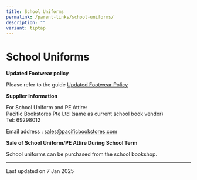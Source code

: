 ```yaml
---
title: School Uniforms
permalink: /parent-links/school-uniforms/
description: ""
variant: tiptap
---
```

<h1>School Uniforms</h1>
<p><strong>Updated Footwear policy</strong>
</p>
<p>Please refer to the guide <a href="/files/Footwear%20Policy.pdf" rel="noopener noreferrer nofollow" target="_blank">Updated Footwear Policy</a>
</p>
<p><strong>Supplier Information</strong>
</p>
<p>For School Uniform and PE Attire:
<br>Pacific Bookstores Pte Ltd (same as current school book vendor)
<br>Tel: 69298012</p>
<p>Email address :&nbsp;<a href="mailto:sales@pacificbookstores.com" rel="noopener noreferrer nofollow" target="_blank">sales@pacificbookstores.com</a>
</p>
<p><strong>Sale of School Uniform/PE Attire During School Term</strong>
</p>
<p>School uniforms can be purchased from the school bookshop.</p>
<hr>
<p>Last updated on 7 Jan 2025</p>